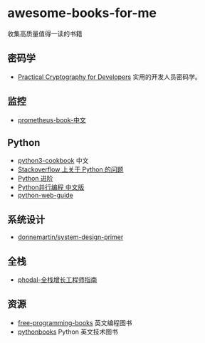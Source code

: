 # awesome-books-for-me
收集高质量值得一读的书籍

## 密码学

- [Practical Cryptography for Developers](https://cryptobook.nakov.com/) 实用的开发人员密码学。

## 监控
- [prometheus-book-中文](https://yunlzheng.gitbook.io/prometheus-book/)

## Python
- [python3-cookbook](https://python3-cookbook.readthedocs.io/zh_CN/latest/index.html) 中文
- [Stackoverflow 上关于 Python 的问题](https://taizilongxu.gitbooks.io/stackoverflow-about-python/content/#stackoverflow-%E4%B8%8A%E5%85%B3%E4%BA%8E-python-%E7%9A%84%E9%97%AE%E9%A2%98)
- [Python 进阶](https://github.com/eastlakeside/interpy-zh)
- [Python并行编程 中文版](https://python-parallel-programmning-cookbook.readthedocs.io/zh_CN/latest/)
- [python-web-guide](https://python-web-guide.readthedocs.io/zh/latest/index.html#)

## 系统设计

- [donnemartin/system-design-primer](https://github.com/donnemartin/system-design-primer)

## 全栈

- [phodal-全栈增长工程师指南](https://github.com/phodal/growth-ebook)

## 资源

- [free-programming-books](https://github.com/EbookFoundation/free-programming-books) 英文编程图书
- [pythonbooks](https://pythonbooks.revolunet.com/) Python 英文技术图书
